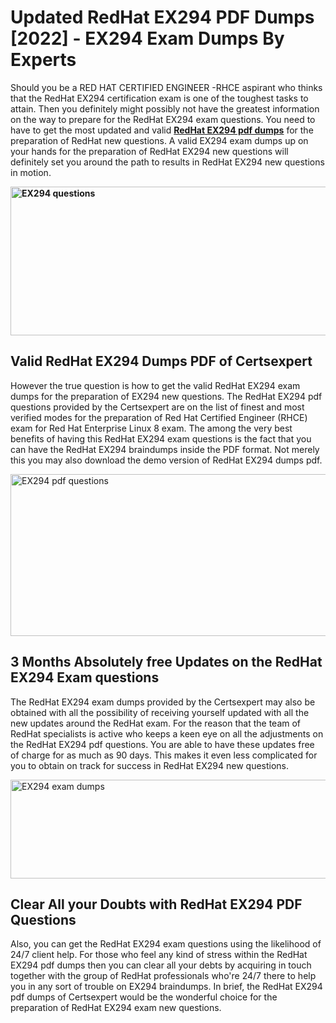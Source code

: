 <h1><strong>Updated RedHat EX294 PDF Dumps [2022] - EX294 Exam Dumps By Experts&nbsp;</strong></h1>
<p><span style="font-weight: 400;">Should you be a RED HAT CERTIFIED ENGINEER -RHCE aspirant who thinks that the RedHat EX294 certification exam is one of the toughest tasks to attain. Then you definitely might possibly not have the greatest information on the way to prepare for the RedHat EX294 exam questions. You need to have to get the most updated and valid <strong><a href="https://www.certsexpert.com/EX294-pdf-questions.html">RedHat EX294 pdf dumps</a></strong> for the preparation of RedHat new questions. A valid  EX294 exam dumps up on your hands for the preparation of RedHat EX294 new questions will definitely set you around the path to results in RedHat EX294 new questions in motion.</span></p>
<p><span style="font-weight: 400;"><strong><img style="display: block; margin-left: auto; margin-right: auto;" src="https://i.ibb.co/QXh983F/73475278-2429792180625311-4586132736837681152-n.jpg" alt="EX294 questions" width="632" height="238" /></strong></span></p>
<h2><strong>Valid RedHat EX294 Dumps PDF of Certsexpert</strong></h2>
<p><span style="font-weight: 400;">However the true question is how to get the valid RedHat EX294 exam dumps for the preparation of EX294 new questions. The RedHat EX294 pdf questions provided by the Certsexpert are on the list of finest and most verified modes for the preparation of Red Hat Certified Engineer (RHCE) exam for Red Hat Enterprise Linux 8 exam. The among the very best benefits of having this RedHat EX294 exam questions is the fact that you can have the RedHat EX294 braindumps inside the PDF format. Not merely this you may also download the demo version of RedHat EX294 dumps pdf.</span></p>
<p><span style="font-weight: 400;"><img style="display: block; margin-left: auto; margin-right: auto;" src="https://i.ibb.co/Jd8hN2L/76714008-3182067705200142-8735104740007870464-n.jpg" alt="EX294 pdf questions" width="701" height="259" /></span></p>
<h2><strong>3 Months Absolutely free Updates on the RedHat EX294 Exam questions</strong></h2>
<p><span style="font-weight: 400;">The RedHat EX294 exam dumps provided by the Certsexpert may also be obtained with all the possibility of receiving yourself updated with all the new updates around the RedHat exam. For the reason that the team of RedHat specialists is active who keeps a keen eye on all the adjustments on the RedHat EX294 pdf questions. You are able to have these updates free of charge for as much as 90 days. This makes it even less complicated for you to obtain on track for success in RedHat EX294 new questions.</span></p>
<p><span style="font-weight: 400;"><a href="https://www.certsexpert.com/EX294-pdf-questions.html"><img style="display: block; margin-left: auto; margin-right: auto;" src="https://i.ibb.co/TMnKrkJ/75398236-424489711531572-5064688549987614720-n.jpg" alt="EX294 exam dumps" width="714" height="158" /></a></span></p>
<h2><strong>Clear All your Doubts with RedHat EX294 PDF Questions</strong></h2>
<p>Also, you can get the RedHat EX294 exam questions using the likelihood of 24/7 client help. For those who feel any kind of stress within the RedHat EX294 pdf dumps then you can clear all your debts by acquiring in touch together with the group of RedHat professionals who're 24/7 there to help you in any sort of trouble on  EX294 braindumps. In brief, the RedHat EX294 pdf dumps of Certsexpert would be the wonderful choice for the preparation of RedHat EX294 exam new questions.</p>
